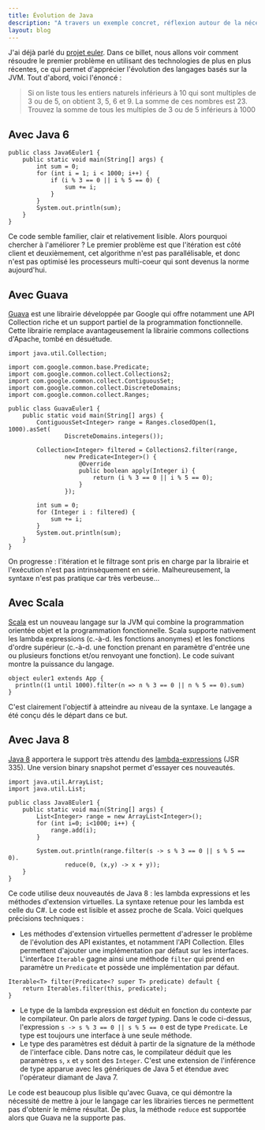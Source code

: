 ```yaml
---
title: Évolution de Java
description: "A travers un exemple concret, réflexion autour de la nécessaire évolution de Java vers la programmation fonctionnelle. Au menu : Guava, Java 8 et Scala"
layout: blog
---
```

J'ai déjà parlé du [projet euler](librairie-mathematiques.html). Dans ce billet, nous allons voir
comment résoudre le premier problème en utilisant des technologies de plus en plus récentes, ce qui
permet d'apprécier l'évolution des langages basés sur la JVM. Tout d'abord, voici l'énoncé :

> Si on liste tous les entiers naturels inférieurs à 10 qui sont multiples de 3 ou de 5, on obtient
> 3, 5, 6 et 9. La somme de ces nombres est 23. Trouvez la somme de tous les multiples de 3 ou de 5
> inférieurs à 1000

## Avec Java 6

```
public class Java6Euler1 {
    public static void main(String[] args) {
        int sum = 0;
        for (int i = 1; i < 1000; i++) {
            if (i % 3 == 0 || i % 5 == 0) {
                sum += i;
            }
        }
        System.out.println(sum);
    }
}
```

Ce code semble familier, clair et relativement lisible. Alors pourquoi chercher à l'améliorer ? Le
premier problème est que l'itération est côté client et deuxièmement, cet algorithme n'est pas
parallélisable, et donc n'est pas optimisé les processeurs multi-coeur qui sont devenus la norme
aujourd'hui.

## Avec Guava

[Guava](https://github.com/google/guava) est une librairie développée par Google qui offre
notamment une API Collection riche et un support partiel de la programmation fonctionnelle. Cette
librairie remplace avantageusement la librairie commons collections d'Apache, tombé en désuétude.

```
import java.util.Collection;

import com.google.common.base.Predicate;
import com.google.common.collect.Collections2;
import com.google.common.collect.ContiguousSet;
import com.google.common.collect.DiscreteDomains;
import com.google.common.collect.Ranges;

public class GuavaEuler1 {
    public static void main(String[] args) {
        ContiguousSet<Integer> range = Ranges.closedOpen(1, 1000).asSet(
                DiscreteDomains.integers());

        Collection<Integer> filtered = Collections2.filter(range,
                new Predicate<Integer>() {
                    @Override
                    public boolean apply(Integer i) {
                        return (i % 3 == 0 || i % 5 == 0);
                    }
                });

        int sum = 0;
        for (Integer i : filtered) {
            sum += i;
        }
        System.out.println(sum);
    }
}
```

On progresse : l'itération et le filtrage sont pris en charge par la librairie et l'exécution n'est
pas intrinsèquement en série. Malheureusement, la syntaxe n'est pas pratique car très verbeuse…

## Avec Scala

[Scala](http://www.scala-lang.org/) est un nouveau langage sur la JVM qui combine la programmation
orientée objet et la programmation fonctionnelle. Scala supporte nativement les lambda expressions
(c.-à-d. les fonctions anonymes) et les fonctions d'ordre supérieur (c.-à-d. une fonction prenant en
paramètre d'entrée une ou plusieurs fonctions et/ou renvoyant une fonction). Le code suivant montre
la puissance du langage.

```
object euler1 extends App {
  println((1 until 1000).filter(n => n % 3 == 0 || n % 5 == 0).sum)
}
```

C'est clairement l'objectif à atteindre au niveau de la syntaxe. Le langage a été conçu dés le
départ dans ce but.

## Avec Java 8

[Java 8](http://openjdk.java.net/projects/jdk8/) apportera le support très attendu des
[lambda-expressions](http://openjdk.java.net/projects/lambda/) (JSR 335). Une version binary
snapshot permet d'essayer ces nouveautés.

```
import java.util.ArrayList;
import java.util.List;

public class Java8Euler1 {
    public static void main(String[] args) {
        List<Integer> range = new ArrayList<Integer>();
        for (int i=0; i<1000; i++) {
            range.add(i);
        }
        
        System.out.println(range.filter(s -> s % 3 == 0 || s % 5 == 0).
                reduce(0, (x,y) -> x + y));
    }
}
```

Ce code utilise deux nouveautés de Java 8 : les lambda expressions et les méthodes d'extension
virtuelles. La syntaxe retenue pour les lambda est celle du C\#. Le code est lisible et assez proche
de Scala. Voici quelques précisions techniques :

-   Les méthodes d'extension virtuelles permettent d'adresser le problème de l'évolution des API
    existantes, et notamment l'API Collection. Elles permettent d'ajouter une implémentation par
    défaut sur les interfaces. L'interface `Iterable` gagne ainsi une méthode `filter` qui prend en
    paramètre un `Predicate` et possède une implémentation par défaut.

```
Iterable<T> filter(Predicate<? super T> predicate) default {
    return Iterables.filter(this, predicate);
}
```

-   Le type de la lambda expression est déduit en fonction du contexte par le compilateur. On parle
    alors de *target typing*. Dans le code ci-dessus, l'expression `s -> s % 3 == 0 || s % 5 == 0`
    est de type `Predicate`. Le type est toujours une interface à une seule méthode.
-   Le type des paramètres est déduit à partir de la signature de la méthode de l'interface cible.
    Dans notre cas, le compilateur déduit que les paramètres `s`, `x` et `y` sont des `Integer`.
    C'est une extension de l'inférence de type apparue avec les génériques de Java 5 et étendue avec
    l'opérateur diamant de Java 7.

Le code est beaucoup plus lisible qu'avec Guava, ce qui démontre la nécessité de mettre à jour le
langage car les librairies tierces ne permettent pas d'obtenir le même résultat. De plus, la méthode
`reduce` est supportée alors que Guava ne la supporte pas.

